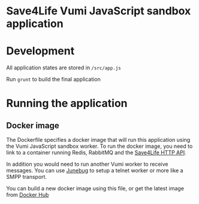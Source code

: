 Save4Life Vumi JavaScript sandbox application
=============================================

# Development

All application states are stored in `/src/app.js`

Run `grunt` to build the final application

# Running the application

## Docker image

The Dockerfile specifies a docker image that will run this application using the Vumi JavaScript sandbox worker. To run the docker image, you need to link to a container running Redis, RabbitMQ and the [Save4Life HTTP API](https://github.com/dirkcuys/save4life). 

In addition you would need to run another Vumi worker to receive messages. You can use [Junebug](https://github.com/praekelt/junebug) to setup a telnet worker or more like a SMPP transport.

You can build a new docker image using this file, or get the latest image from [Docker Hub](https://hub.docker.com/r/dirkcuys/save4life-vumi/)
